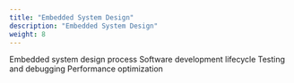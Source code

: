 ```yaml
---
title: "Embedded System Design"
description: "Embedded System Design"
weight: 8
---
```


Embedded system design process
Software development lifecycle
Testing and debugging
Performance optimization